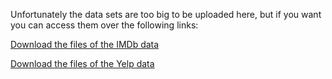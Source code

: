 Unfortunately the data sets are too big to be uploaded here, but if you want you can access them over the following links:


[Download the files of the IMDb data](https://www.kaggle.com/datasets/ebiswas/imdb-review-dataset)


[Download the files of the Yelp data](https://www.yelp.com/dataset)
